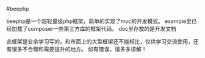 #beephp

   beephp是一个超轻量级php框架，简单的实现了mvc的开发模式。
   example里已经加载了composer一些第三方库的框架代码。
   doc里存放的是开发文档
	
   此框架是业余学习写的，和市面上的大型框架还不能相比，仅供学习交流使用，还有很多不合理和需要提升的地方。
如有错误，请多多谅解！

